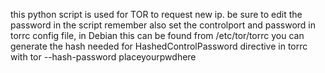 this python script is used for TOR to request new ip.
be sure to edit the password in the script 
remember also set the controlport and password in torrc config file, in Debian this can be found from /etc/tor/torrc
you can generate the hash needed for HashedControlPassword directive in torrc with tor --hash-password placeyourpwdhere

